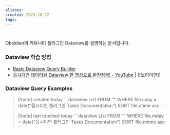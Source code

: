 ```yaml
---
aliases: 
created: 2023-10-22
tags: 
---
```




# 
Obsidian의 커뮤니티 플러그인 Dataview를 설명하는 문서입니다.

### Dataview 학습 방법
- [Basic Dataview Query Builder](https://s-blu.github.io/basic-dataview-query-builder/)
- [옵시디언 데이터뷰 Dataview 한 영상으로 완전정복! - YouTube](https://www.youtube.com/watch?v=r1_Ho8XfRMc) | [[브라이언]]
### Dataview Query Examples
>[!note] created today
>\```dataview
List FROM "" 
WHERE file.cday = date("옵시디언 플러그인  Tasks Documentation") 
SORT file.ctime asc
>\```

>[!note] last touched today
>\```dataview
List FROM "" 
WHERE file.mday = date("옵시디언 플러그인  Tasks Documentation") 
SORT file.mtime asc
>\```
